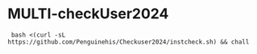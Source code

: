 # MULTI-checkUser2024

~~~~
 bash <(curl -sL https://github.com/Penguinehis/Checkuser2024/instcheck.sh) && chall
~~~~
